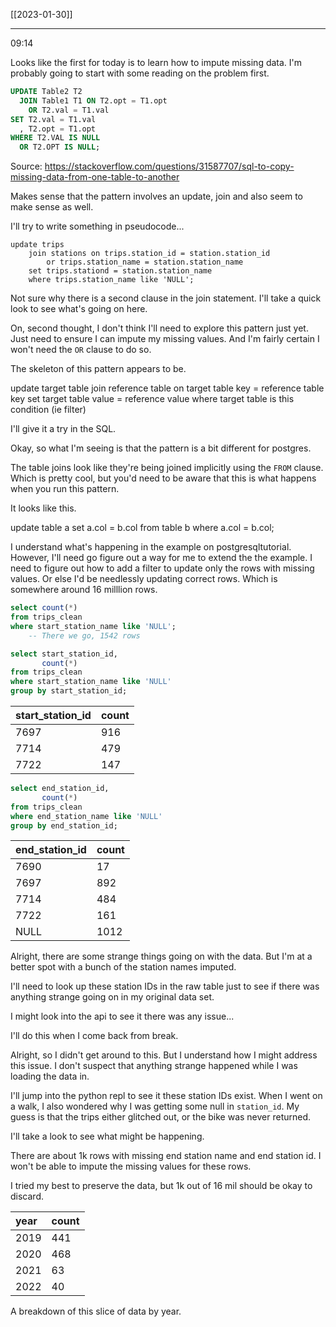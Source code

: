 [[2023-01-30]]

---
09:14

Looks like the first for today is to learn how to impute missing data. I'm probably going to start with some reading on the problem first.

``` sql
UPDATE Table2 T2
  JOIN Table1 T1 ON T2.opt = T1.opt
    OR T2.val = T1.val
SET T2.val = T1.val
  , T2.opt = T1.opt
WHERE T2.VAL IS NULL
  OR T2.OPT IS NULL;
```

Source: https://stackoverflow.com/questions/31587707/sql-to-copy-missing-data-from-one-table-to-another

Makes sense that the pattern involves an update, join and also seem to make sense as well.

I'll try to write something in pseudocode...

``` pseudocode
update trips 
	join stations on trips.station_id = station.station_id
		or trips.station_name = station.station_name
	set trips.stationd = station.station_name
	where trips.station_name like 'NULL';
```

Not sure why there is a second clause in the join statement. I'll take a quick look to see what's going on here.

On, second thought, I don't think I'll need to explore this pattern just yet. Just need to ensure I can impute my missing values. And I'm fairly certain I won't need the `OR` clause to do so.

The skeleton of this pattern appears to be. 

update target table
		join reference table on target table key = reference table key
		set target table value = reference value
		where target table is this condition (ie filter)

I'll give it a try in the SQL.

Okay, so what I'm seeing is that the pattern is a bit different for postgres.

The table joins look like they're being joined implicitly using the `FROM` clause. Which is pretty cool, but you'd need to be aware that this is what happens when you run this pattern.

It looks like this.

update table a
set a.col = b.col
from table b
	where a.col = b.col;

I understand what's happening in the example on postgresqltutorial. However, I'll need go figure out a way for me to extend the the example. I need to figure out how to add a filter to update only the rows with missing values. Or else I'd be needlessly updating correct rows. Which is somewhere around 16 milllion rows.

``` sql
select count(*)  
from trips_clean  
where start_station_name like 'NULL';  
    -- There we go, 1542 rows  
```



``` sql
select start_station_id,  
       count(*)  
from trips_clean  
where start_station_name like 'NULL'  
group by start_station_id;  
```

| start\_station\_id | count |
| :--- | :--- |
| 7697 | 916 |
| 7714 | 479 |
| 7722 | 147 |

``` sql
select end_station_id,  
       count(*)  
from trips_clean  
where end_station_name like 'NULL'  
group by end_station_id;
```

| end\_station\_id | count |
|:---------------- |:----- |
| 7690             | 17    |
| 7697             | 892   |
| 7714             | 484   |
| 7722             | 161   |
| NULL             | 1012  |

Alright, there are some strange things going on with the data. But I'm at a better spot with a bunch of the station names imputed. 

I'll need to look up these station IDs in the raw table just to see if there was anything strange going on in my original data set.

I might look into the api to see it there was any issue...

I'll do this when I come back from break.

Alright, so I didn't get around to this. But I understand how I might address this issue. I don't suspect that anything strange happened while I was loading the data in.

I'll jump into the python repl to see it these station IDs exist. When I went on a walk, I also wondered why I was getting some null in `station_id`. My guess is that the trips either glitched out, or the bike was never returned.

I'll take a look to see what might be happening.

There are about 1k rows with missing end station name and end station id. I won't be able to impute the missing values for these rows.

I tried my best to preserve the data, but 1k out of 16 mil should be okay to discard.

| year | count |
| :--- | :--- |
| 2019 | 441 |
| 2020 | 468 |
| 2021 | 63 |
| 2022 | 40 |

A breakdown of this slice of data by year.